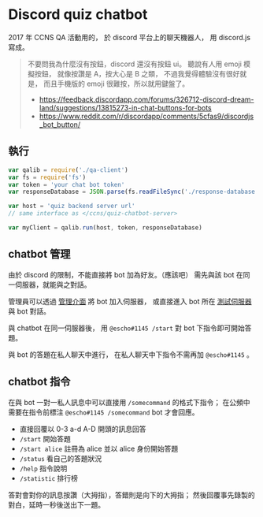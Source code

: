 # Discord quiz chatbot

2017 年 CCNS QA 活動用的，
於 discord 平台上的聊天機器人，
用 discord.js 寫成。

> 不要問我為什麼沒有按鈕，discord 還沒有按鈕 ui。
> 聽說有人用 emoji 模擬按鈕，
> 就像按讚是 A，按大心是 B 之類，
> 不過我覺得體驗沒有很好就是，
> 而且手機版的 emoji 很難按，所以就用鍵盤了。
>
> * <https://feedback.discordapp.com/forums/326712-discord-dream-land/suggestions/13815273-in-chat-buttons-for-bots>
> * <https://www.reddit.com/r/discordapp/comments/5cfas9/discordjs_bot_button/>

## 執行

```javascript
var qalib = require('./qa-client')
var fs = require('fs')
var token = 'your chat bot token'
var responseDatabase = JSON.parse(fs.readFileSync('./response-database.json'))

var host = 'quiz backend server url'
// same interface as </ccns/quiz-chatbot-server>

var myClient = qalib.run(host, token, responseDatabase)
```

## chatbot 管理
由於 discord 的限制，不能直接將 bot 加為好友。（應該吧）
需先與該 bot 在同一伺服器，就能與之對話。

管理員可以透過 [管理介面](https://discordapp.com/oauth2/authorize?client_id=353136048282271744&scope=bot)
將 bot 加入伺服器，
或直接進入 bot 所在 [測試伺服器](https://discord.gg/AdUbG5B)
與 bot 對話。

與 chatbot 在同一伺服器後，
用 `@escho#1145 /start` 對 bot 下指令即可開始答題。

與 bot 的答題在私人聊天中進行，
在私人聊天中下指令不需再加 `@escho#1145` 。


## chatbot 指令

在與 bot 一對一私人訊息中可以直接用 `/somecommand` 的格式下指令；
在公頻中需要在指令前標注 `@escho#1145 /somecommand` bot 才會回應。

  - 直接回覆以 0-3 a-d A-D 開頭的訊息回答
  - `/start` 開始答題
  - `/start alice` 註冊為 alice 並以 alice 身份開始答題
  - `/status` 看自己的答題狀況
  - `/help` 指令說明
  - `/statistic` 排行榜

答對會對你的訊息按讚（大拇指），答錯則是向下的大拇指；
然後回覆事先錄製的對白，延時一秒後送出下一題。
